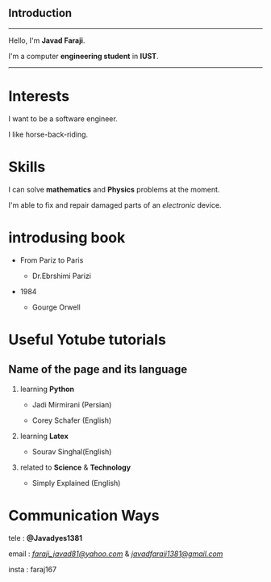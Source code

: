 ## Introduction
---
Hello, I'm __Javad Faraji__.

I'm a computer **engineering student** in **IUST**.

---
# Interests

I want to be a software engineer.


I like horse-back-riding.


# Skills

I can solve __mathematics__ and __Physics__ problems at the moment.

I'm able to fix and repair damaged parts of an _electronic_ device.

# introdusing book

+ From Pariz to Paris
  
    + Dr.Ebrshimi Parizi
  
  
+ 1984
  
    + Gourge Orwell
    

# Useful Yotube tutorials

  ## Name of the page and its language

1. learning __Python__

    + Jadi Mirmirani (Persian)
    
    + Corey Schafer (English)
    
2. learning __Latex__
    
    + Sourav Singhal(English)
    
3. related to __Science__  &  __Technology__

    + Simply Explained (English)
    
    


# Communication Ways

tele : __@Javadyes1381__

email : *faraji_javad81@yahoo.com*  &  *javadfaraji1381@gmail.com*

insta : faraj167


